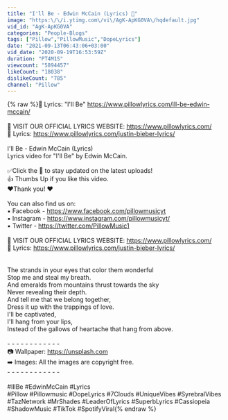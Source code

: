 ```yaml
---
title: "I'll Be - Edwin McCain (Lyrics) 🎵"
image: "https:\/\/i.ytimg.com\/vi\/AgK-ApKG0VA\/hqdefault.jpg"
vid_id: "AgK-ApKG0VA"
categories: "People-Blogs"
tags: ["Pillow","PillowMusic","DopeLyrics"]
date: "2021-09-13T06:43:06+03:00"
vid_date: "2020-09-19T16:53:59Z"
duration: "PT4M1S"
viewcount: "5894457"
likeCount: "18038"
dislikeCount: "785"
channel: "Pillow"
---
```

{% raw %}📜 Lyrics: &quot;I'll Be&quot; <a rel="nofollow" target="blank" href="https://www.pillowlyrics.com/ill-be-edwin-mccain/">https://www.pillowlyrics.com/ill-be-edwin-mccain/</a><br /><br />📜 VISIT OUR OFFICIAL LYRICS WEBSITE: <a rel="nofollow" target="blank" href="https://www.pillowlyrics.com/">https://www.pillowlyrics.com/</a><br />📜 Lyrics: <a rel="nofollow" target="blank" href="https://www.pillowlyrics.com/justin-bieber-lyrics/">https://www.pillowlyrics.com/justin-bieber-lyrics/</a><br /><br />I'll Be - Edwin McCain (Lyrics)<br />Lyrics video for &quot;I'll Be&quot; by Edwin McCain.<br /><br />✅Click the 🔔 to stay updated on the latest uploads!<br />👍 Thumbs Up if you like this video.<br />❤️Thank you! ❤️<br /><br />You can also find us on:<br />▪️ Facebook - <a rel="nofollow" target="blank" href="https://www.facebook.com/pillowmusicyt">https://www.facebook.com/pillowmusicyt</a><br />▪️ Instagram -  <a rel="nofollow" target="blank" href="https://www.instagram.com/pillowmusicyt/">https://www.instagram.com/pillowmusicyt/</a><br />▪️ Twitter - <a rel="nofollow" target="blank" href="https://twitter.com/PillowMusic1">https://twitter.com/PillowMusic1</a><br /><br />📜 VISIT OUR OFFICIAL LYRICS WEBSITE: <a rel="nofollow" target="blank" href="https://www.pillowlyrics.com/">https://www.pillowlyrics.com/</a><br />📜 Lyrics: <a rel="nofollow" target="blank" href="https://www.pillowlyrics.com/justin-bieber-lyrics/">https://www.pillowlyrics.com/justin-bieber-lyrics/</a><br /><br /><br />The strands in your eyes that color them wonderful<br />Stop me and steal my breath.<br />And emeralds from mountains thrust towards the sky<br />Never revealing their depth.<br />And tell me that we belong together,<br />Dress it up with the trappings of love.<br />I'll be captivated,<br />I'll hang from your lips,<br />Instead of the gallows of heartache that hang from above.<br /><br />- - - - - - - - - - - -<br />📷 Wallpaper: <a rel="nofollow" target="blank" href="https://unsplash.com">https://unsplash.com</a><br />➡️ Images: All the images are copyright free.<br />- - - - - - - - - - - -<br /><br />#IllBe #EdwinMcCain #Lyrics<br />#Pillow #Pillowmusic #DopeLyrics #7Clouds #UniqueVibes #SyrebralVibes #TazNetwork #MrShades #LeaderOfLyrics #SuperbLyrics #Cassiopeia #ShadowMusic #TikTok #SpotifyViral{% endraw %}
